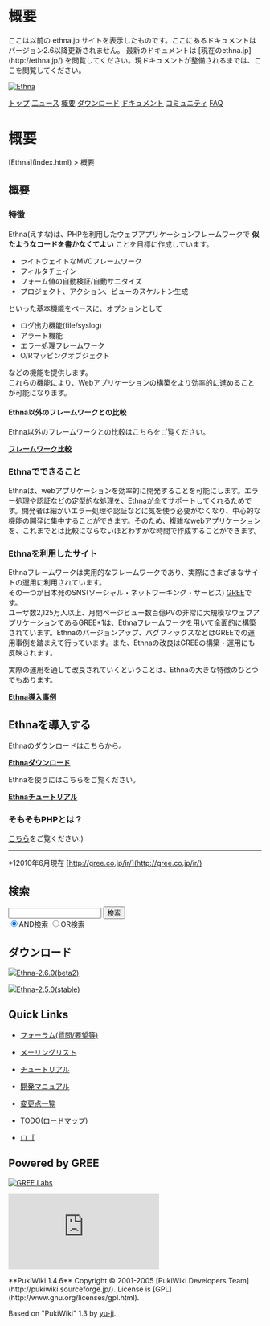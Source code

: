 # 概要
 <link rel="stylesheet" href="skin/ethna/ethna.css" title="ethna" type="text/css" charset="utf-8">

 <link rel="alternate" type="application/rss+xml" title="RSS" href="cmd=rss.html">

 <script type="text/javascript" src="skin/trackback.js"></script>

</head>
ここは以前の ethna.jp サイトを表示したものです。ここにあるドキュメントはバージョン2.6以降更新されません。  
最新のドキュメントは [現在のethna.jp](http://ethna.jp/) を閲覧してください。現ドキュメントが整備されるまでは、ここを閲覧してください。

<!-- ??BEGIN id:wrapper --><!-- ?? Navigator ?? ======================================================= -->

[![Ethna](image/navlogo.gif)](/)

[トップ](ethna.html "ethna (11d)") [二ュース](ethna-news.html "ethna-news (11d)") [概要](ethna-about.html "ethna-about (11d)") [ダウンロード](ethna-download.html "ethna-download (25d)") [ドキュメント](ethna-document.html "ethna-document (884d)") [コミュニティ](ethna-community.html "ethna-community (619d)") [FAQ](ethna-document-faq.html "ethna-document-faq (1240d)")

<!-- ?? Header ?? ========================================================== -->

# 概要 

<!-- ?? Content ?? ========================================================= -->
<!-- ??BEGIN id:main -->
<!-- ??BEGIN id:wrap_content -->
<!-- ??BEGIN id:content -->
<!-- ??BEGIN id:page_navigator -->
<!-- ??END id:PageNavigator -->
<!-- ??BEGIN id:body --> [Ethna](index.html) > 概要 
## 概要 [](ethna-about.html#rf5f9e23 "rf5f9e23")

### 特徴 [](ethna-about.html#q059c439 "q059c439")

Ethna(えすな)は、PHPを利用したウェブアプリケーションフレームワークで **似たようなコードを書かなくてよい** ことを目標に作成しています。

- ライトウェイトなMVCフレームワーク
- フィルタチェイン
- フォーム値の自動検証/自動サニタイズ
- プロジェクト、アクション、ビューのスケルトン生成

といった基本機能をベースに、オプションとして

- ログ出力機能(file/syslog)
- アラート機能
- エラー処理フレームワーク
- O/Rマッピングオブジェクト

などの機能を提供します。  
これらの機能により、Webアプリケーションの構築をより効率的に進めることが可能になります。

#### Ethna以外のフレームワークとの比較 [](ethna-about.html#x344985a "x344985a")

Ethna以外のフレームワークとの比較はこちらをご覧ください。

**[フレームワーク比較](ethna-about-framework_comparison.html "ethna-about-framework\_comparison (1240d)")**

### Ethnaでできること [](ethna-about.html#p9867efd "p9867efd")

Ethnaは、webアプリケーションを効率的に開発することを可能にします。エラー処理や認証などの定型的な処理を、Ethnaが全てサポートしてくれるためです。開発者は細かいエラー処理や認証などに気を使う必要がなくなり、中心的な機能の開発に集中することができます。そのため、複雑なwebアプリケーションを、これまでとは比較にならないほどわずかな時間で作成することができます。

### Ethnaを利用したサイト [](ethna-about.html#ybc888d7 "ybc888d7")

Ethnaフレームワークは実用的なフレームワークであり、実際にさまざまなサイトの運用に利用されています。  
その一つが日本発のSNS(ソーシャル・ネットワーキング・サービス) [GREE](http://www.gree.jp)です。  
ユーザ数2,125万人以上、月間ページビュー数百億PVの非常に大規模なウェブアプリケーションであるGREE\*1は、Ethnaフレームワークを用いて全面的に構築されています。Ethnaのバージョンアップ、バグフィックスなどはGREEでの運用事例を踏まえて行っています。また、Ethnaの改良はGREEの構築・運用にも反映されます。

実際の運用を通して改良されていくということは、Ethnaの大きな特徴のひとつでもあります。

**[Ethna導入事例](ethna-about-cases.html "ethna-about-cases (194d)")**

## Ethnaを導入する [](ethna-about.html#r6fcda84 "r6fcda84")

Ethnaのダウンロードはこちらから。

**[Ethnaダウンロード](ethna-download.html "ethna-download (25d)")**

Ethnaを使うにはこちらをご覧ください。

**[Ethnaチュートリアル](ethna-document-tutorial.html "ethna-document-tutorial (545d)")**

### そもそもPHPとは？ [](ethna-about.html#t3a9e52d "t3a9e52d")

[こちら](ethna-about-php.html "ethna-about-php (1240d)")をご覧ください:)

<!-- ??END id:body -->
<!-- ??BEGIN id:summary --><!-- ??BEGIN id:note -->

* * *
\*12010年6月現在 [http://gree.co.jp/ir/](http://gree.co.jp/ir/)  

<!-- ??END id:note -->
<!-- ??BEGIN id:trackback -->
<!-- ?? END id:trackback --><!-- ?? END id:attach -->
<!-- ?? END id:summary -->
<!-- ??END id:content -->
<!-- ?? END id:wrap_content --><!-- ??sidebar?? ========================================================== -->
<!-- ??BEGIN id:wrap_sidebar -->

<!-- ??BEGIN id:search_form -->

## 検索

<form action="http://ethna.jp/index.php?cmd=search" method="post">
            <input type="hidden" name="encode_hint" value="??">
            <input type="text" name="word" value="" size="20">
            <input type="submit" value="検索"><br>
            <input type="radio" name="type" value="AND" checked id="and_search"><label for="and_search">AND検索</label>
            <input type="radio" name="type" value="OR" id="or_search"><label for="or_search">OR検索</label>
    </form>

<!-- END id:search_form -->
<!-- ??BEGIN id:download_link -->

## ダウンロード

[![](image/minilogo.gif)Ethna-2.6.0(beta2)](ethna-download.html)

[![](image/minilogo.gif)Ethna-2.5.0(stable)](ethna-download.html)

<!-- END id:download_link -->
<!-- ??BEGIN id:download_link -->

## Quick Links

- [フォーラム(質問/要望等)](ethna-community-forum.html)
- [メーリングリスト](http://ml.ethna.jp/mailman/listinfo/users)

- [チュートリアル](ethna-document-tutorial.html)
- [開発マニュアル](ethna-document-dev_guide.html)
- [変更点一覧](ethna-document-changes.html)

- [TODO(ロードマップ)](TODO.html)
- [ロゴ](ethna-logo.html)

<!-- END id:download_link -->
<!-- ??BEGIN id:search_form -->

## Powered by GREE

 [![GREE Labs](http://labs.gree.jp/image/greelabs_logo.gif)](http://labs.gree.jp/)

<!-- END id:search_form -->
 [![SourceForge.jp](http://sourceforge.jp/sflogo.php?group_id=1343)](http://sourceforge.jp/)

<!-- ??END id:sidebar -->
<!-- ??END id:wrap_sidebar -->
<!-- ??END id:main --><!-- ?? Footer ?? ========================================================== -->
<!-- ??BEGIN id:footer -->
<!-- ??BEGIN id:copyright --> **PukiWiki 1.4.6** Copyright © 2001-2005 [PukiWiki Developers Team](http://pukiwiki.sourceforge.jp/). License is [GPL](http://www.gnu.org/licenses/gpl.html).  
 Based on "PukiWiki" 1.3 by [yu-ji](http://factage.com/yu-ji/).
<!-- ??END id:copyright -->
<!-- ??END id:footer --><!-- ?? END ?? ============================================================= -->
<!-- ??END id:wrapper -->
